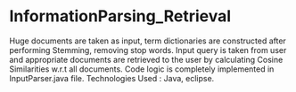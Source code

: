 # InformationParsing_Retrieval
Huge documents are taken as input, term dictionaries are constructed after performing Stemming, removing stop words. 
Input query is taken from user and appropriate documents are retrieved to the user by calculating Cosine Similarities w.r.t all documents.
Code logic is completely implemented in InputParser.java file.
Technologies Used : Java, eclipse.
